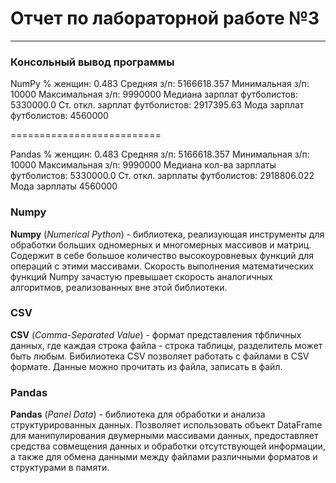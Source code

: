 # Отчет по лабораторной работе №3
****
### Консольный вывод программы
NumPy
% женщин: 0.483
Средняя з/п: 5166618.357 
Минимальная з/п: 10000 
Максимальная з/п: 9990000
Медиана зарплат футболистов: 5330000.0 
Ст. откл. зарплат футболистов: 2917395.63
Мода зарплат футболистов: 4560000

==========================

Pandas
% женщин: 0.483
Средняя з/п: 5166618.357
Минимальная з/п: 10000
Максимальная з/п: 9990000
Медиана кол-ва зарплаты футболистов: 5330000.0
Ст. откл. зарплаты футболистов: 2918806.022
Мода зарплаты 4560000

### Numpy
**Numpy** (*Numerical Python*) - библиотека, реализующая инструменты для обработки больших одномерных и многомерных массивов и матриц.
Содержит в себе большое количество высокоуровневых функций для операций с этими массивами. Скорость выполнения математических функций 
Numpy зачастую превышает скорость аналогичных алгоритмов, реализованных вне этой библиотеки.

### CSV
**CSV** (*Comma-Separated Value*) - формат представления тфбличных данных, где каждая строка файла - строка таблицы, разделитель может быть любым.
Бибилиотека CSV позволяет работать с файлами в CSV формате. Данные можно прочитать из файла, записать в файл.

### Pandas
**Pandas** (*Panel Data*) - библиотека для обработки и анализа структурированных данных. Позволяет использовать объект DataFrame
для манипулирования двумерными массивами данных, предоставляет средства совмещения данных и обработки отсутствующей информации, а также
для обмена данными между файлами различными форматов и структурами в памяти.

